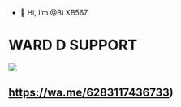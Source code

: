 - 👋 Hi, I’m @BLXB567

 # WARD D SUPPORT 

![](miruka-md/assets/menu.jpg)

## https://wa.me/6283117436733)</b>


